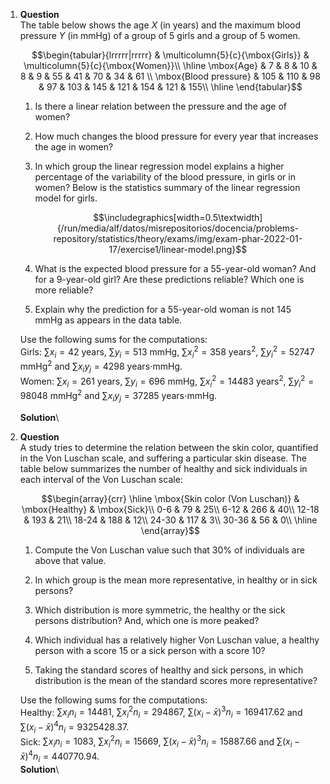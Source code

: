1.  **Question**\
    The table below shows the age $X$ (in years) and the maximum blood
    pressure $Y$ (in mmHg) of a group of 5 girls and a group of 5 women.

    $$\begin{tabular}{lrrrrr|rrrrr}
      & \multicolumn{5}{c}{\mbox{Girls}} & \multicolumn{5}{c}{\mbox{Women}}\\
      \hline
      \mbox{Age} & 7 & 8 & 10 & 8 & 9 & 55 & 41 & 70 & 34 & 61 \\
      \mbox{Blood pressure} & 105 & 110 & 98 & 97 & 103 & 145 & 121 & 154 & 121 & 155\\
      \hline
      \end{tabular}$$

    1.  Is there a linear relation between the pressure and the age of
        women?

    2.  How much changes the blood pressure for every year that
        increases the age in women?

    3.  In which group the linear regression model explains a higher
        percentage of the variability of the blood pressure, in girls or
        in women? Below is the statistics summary of the linear
        regression model for girls.

        $$\includegraphics[width=0.5\textwidth]{/run/media/alf/datos/misrepositorios/docencia/problems-repository/statistics/theory/exams/img/exam-phar-2022-01-17/exercise1/linear-model.png}$$

    4.  What is the expected blood pressure for a 55-year-old woman? And
        for a 9-year-old girl? Are these predictions reliable? Which one
        is more reliable?

    5.  Explain why the prediction for a 55-year-old woman is not 145
        mmHg as appears in the data table.

    Use the following sums for the computations:\
    Girls: $\sum x_i=42$ years, $\sum y_i=513$ mmHg, $\sum x_i^2=358$
    years$^2$, $\sum y_i^2=52747$ mmHg$^2$ and $\sum x_iy_j=4298$
    years$\cdot$mmHg.\
    Women: $\sum x_i=261$ years, $\sum y_i=696$ mmHg, $\sum x_i^2=14483$
    years$^2$, $\sum y_i^2=98048$ mmHg$^2$ and $\sum x_iy_j=37285$
    years$\cdot$mmHg.

    **Solution**\

2.  **Question**\
    A study tries to determine the relation between the skin color,
    quantified in the Von Luschan scale, and suffering a particular skin
    disease. The table below summarizes the number of healthy and sick
    individuals in each interval of the Von Luschan scale:

    $$\begin{array}{crr}
      \hline
      \mbox{Skin color (Von Luschan)} & \mbox{Healthy} & \mbox{Sick}\\
      0-6 & 79 & 25\\
      6-12 & 266 & 40\\
      12-18 & 193 & 21\\
      18-24 & 188 & 12\\
      24-30 & 117 & 3\\
      30-36 & 56 & 0\\
      \hline
      \end{array}$$

    1.  Compute the Von Luschan value such that 30% of individuals are
        above that value.

    2.  In which group is the mean more representative, in healthy or in
        sick persons?

    3.  Which distribution is more symmetric, the healthy or the sick
        persons distribution? And, which one is more peaked?

    4.  Which individual has a relatively higher Von Luschan value, a
        healthy person with a score 15 or a sick person with a score 10?

    5.  Taking the standard scores of healthy and sick persons, in which
        distribution is the mean of the standard scores more
        representative?

    Use the following sums for the computations:\
    Healthy: $\sum x_in_i=14481$, $\sum x_i^2n_i=294867$,
    $\sum (x_i-\bar x)^3n_i=169417.62$ and
    $\sum (x_i-\bar x)^4n_i=9325428.37$.\
    Sick: $\sum x_in_i=1083$, $\sum x_i^2n_i=15669$,
    $\sum (x_i-\bar x)^3n_i=15887.66$ and
    $\sum (x_i-\bar x)^4n_i=440770.94$.\
    **Solution**\

